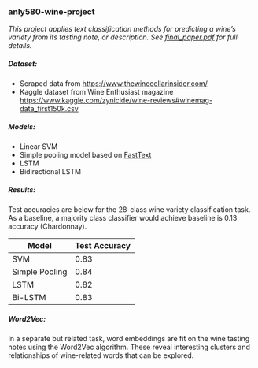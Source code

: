 ### anly580-wine-project

_This project applies text classification methods for predicting a wine’s variety from its tasting note, or description. See [final_paper.pdf](https://github.com/kgedney/anly580-wine-project/blob/master/final_paper.pdf) for full details._ 

##### Dataset:
- Scraped data from https://www.thewinecellarinsider.com/
- Kaggle dataset from Wine Enthusiast magazine https://www.kaggle.com/zynicide/wine-reviews#winemag-data_first150k.csv

##### Models:
- Linear SVM 
- Simple pooling model based on [FastText](https://github.com/facebookresearch/fastText)
- LSTM
- Bidirectional LSTM

##### Results:
Test accuracies are below for the 28-class wine variety classification task. As a baseline, a majority class classifier would achieve baseline is 0.13 accuracy (Chardonnay). 

| Model  | Test Accuracy |
| ------------- | ------------- |
| SVM  | 0.83  |
| Simple Pooling  | 0.84  |
| LSTM  | 0.82  |
| Bi-LSTM  | 0.83 |


##### Word2Vec:
In a separate but related task, word embeddings are fit on the wine tasting notes using the Word2Vec algorithm. These reveal interesting clusters and relationships of wine-related words that can be explored. 

